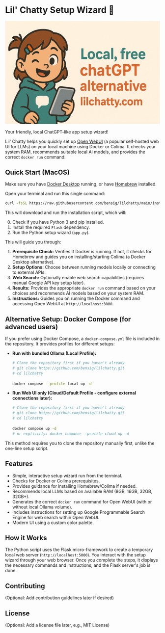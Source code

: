 # Lil' Chatty Setup Wizard 🚀

[![Lil' Chatty OG Image](static/images/lilchatty-og.png)](https://lilchatty.com/)

Your friendly, local ChatGPT-like app setup wizard!

Lil' Chatty helps you quickly set up [Open WebUI](https://github.com/open-webui/open-webui) (a popular self-hosted web UI for LLMs) on your local machine using Docker or Colima. It checks your system RAM, recommends suitable local AI models, and provides the correct `docker run` command.

## Quick Start (MacOS)

Make sure you have [Docker Desktop](https://www.docker.com/products/docker-desktop/) running, or have [Homebrew](https://brew.sh/) installed.

Open your terminal and run this single command:

```bash
curl -fsSL https://raw.githubusercontent.com/bensig/lilchatty/main/install.sh | bash
```

This will download and run the installation script, which will:

0.  Check if you have Python 3 and pip installed.
1.  Install the required `Flask` dependency.
2.  Run the Python setup wizard (`app.py`).

This will guide you through:

1.  **Prerequisite Check:** Verifies if Docker is running. If not, it checks for Homebrew and guides you on installing/starting Colima (a Docker Desktop alternative).
2.  **Setup Options:** Choose between running models locally or connecting to external APIs.
3.  **Web Search:** Optionally enable web search capabilities (requires manual Google API key setup later).
4.  **Results:** Provides the appropriate `docker run` command based on your choices and recommends AI models based on your system RAM.
5.  **Instructions:** Guides you on running the Docker command and accessing Open WebUI at `http://localhost:3000`.

## Alternative Setup: Docker Compose (for advanced users)

If you prefer using Docker Compose, a `docker-compose.yml` file is included in the repository. It provides profiles for different setups:

*   **Run with bundled Ollama (Local Profile):**
    ```bash
    # Clone the repository first if you haven't already
    # git clone https://github.com/bensig/lilchatty.git
    # cd lilchatty

    docker compose --profile local up -d
    ```
*   **Run Web UI only (Cloud/Default Profile - configure external connections later):**
    ```bash
    # Clone the repository first if you haven't already
    # git clone https://github.com/bensig/lilchatty.git
    # cd lilchatty

    docker compose up -d
    # or explicitly: docker compose --profile cloud up -d
    ```

This method requires you to clone the repository manually first, unlike the one-line setup script.

## Features

*   Simple, interactive setup wizard run from the terminal.
*   Checks for Docker or Colima prerequisites.
*   Provides guidance for installing Homebrew/Colima if needed.
*   Recommends local LLMs based on available RAM (8GB, 16GB, 32GB, 32GB+).
*   Generates the correct `docker run` command for Open WebUI (with or without local Ollama volume).
*   Includes instructions for setting up Google Programmable Search Engine for web search within Open WebUI.
*   Modern UI using a custom color palette.

## How it Works

The Python script uses the Flask micro-framework to create a temporary local web server (`http://localhost:5000`). You interact with the setup wizard through your web browser. Once you complete the steps, it displays the necessary commands and instructions, and the Flask server's job is done.

## Contributing

(Optional: Add contribution guidelines later if desired)

## License

(Optional: Add a license file later, e.g., MIT License) 